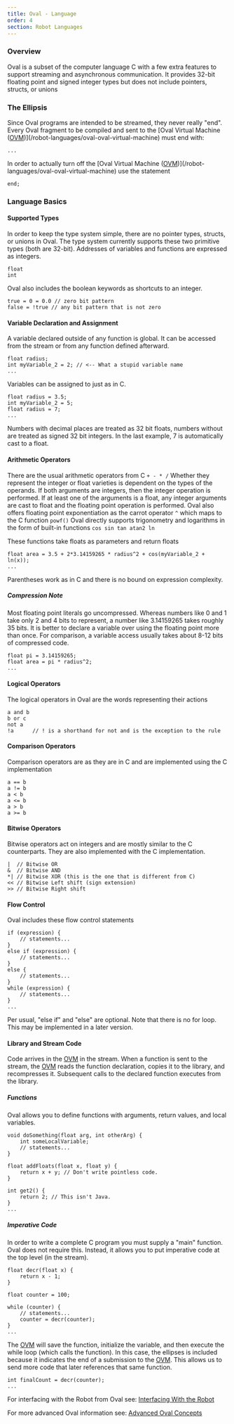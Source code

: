 ```yaml
---
title: Oval - Language
order: 4
section: Robot Languages
---
```


### Overview
Oval is a subset of the computer language C with a few extra features to support streaming and asynchronous communication. It provides 32-bit floating point and signed integer types but does not include pointers, structs, or unions
### The Ellipsis
Since Oval programs are intended to be streamed, they never really "end". Every Oval fragment to be compiled and sent to the [Oval Virtual Machine ([OVM](/robot-languages/oval-oval-virtual-machine))](/robot-languages/oval-oval-virtual-machine) must end with:

```
...
```
In order to actually turn off the [Oval Virtual Machine ([OVM](/robot-languages/oval-oval-virtual-machine))](/robot-languages/oval-oval-virtual-machine) use the statement

```
end;
```

### Language Basics
#### Supported Types
In order to keep the type system simple, there are no pointer types, structs, or unions in Oval. The type system currently supports these two primitive types (both are 32-bit).  Addresses of variables and functions are expressed as integers.

```
float
int
```
Oval also includes the boolean keywords as shortcuts to an integer.

```
true = 0 = 0.0 // zero bit pattern
false = !true // any bit pattern that is not zero
```

#### Variable Declaration and Assignment
A variable declared outside of any function is global.  It can be accessed from the stream or from any function defined afterward.

```
float radius;
int myVariable_2 = 2; // <-- What a stupid variable name
...
```
Variables can be assigned to just as in C.

```
float radius = 3.5;
int myVariable_2 = 5;
float radius = 7;
...
```
Numbers with decimal places are treated as 32 bit floats, numbers without are treated as signed 32 bit integers. In the last example, 7 is automatically cast to a float.

#### Arithmetic Operators
There are the usual arithmetic operators from C ``` + - * / ```
Whether they represent the integer or float varieties is dependent on the types of the operands. If both arguments are integers, then the integer operation is performed. If at least one of the arguments is a float, any integer arguments are cast to float and the floating point operation is performed.
Oval also offers floating point exponentiation as the carrot operator ```^``` which maps to the C function ```powf()```
Oval directly supports trigonometry and logarithms in the form of built-in functions ``` cos sin tan atan2 ln ```

These functions take floats as parameters and return floats

```
float area = 3.5 + 2*3.14159265 * radius^2 + cos(myVariable_2 + ln(x));
...
```
Parentheses work as in C and there is no bound on expression complexity.


##### Compression Note
Most floating point literals go uncompressed. Whereas numbers like 0 and 1 take only 2 and 4 bits to represent, a number like 3.14159265 takes roughly 35 bits. It is better to declare a variable over using the floating point more than once. For comparison, a variable access usually takes about 8-12 bits of compressed code.

```
float pi = 3.14159265;
float area = pi * radius^2;
...
```
#### Logical Operators
The logical operators in Oval are the words representing their actions

```
a and b
b or c
not a
!a      // ! is a shorthand for not and is the exception to the rule
```
#### Comparison Operators
Comparison operators are as they are in C and are implemented using the C implementation

```
a == b
a != b
a < b
a <= b
a > b
a >= b
```

#### Bitwise Operators
Bitwise operators act on integers and are mostly similar to the C counterparts. They are also implemented with the C implementation.

```
|  // Bitwise OR
&  // Bitwise AND
*| // Bitwise XOR (this is the one that is different from C)
<< // Bitwise Left shift (sign extension)
>> // Bitwise Right shift
```
#### Flow Control
Oval includes these flow control statements

```
if (expression) {
    // statements...
}
else if (expression) {
    // statements...
}
else {
    // statements...
}
while (expression) {
    // statements...
}
...
```
Per usual, "else if" and "else" are optional. Note that there is no for loop. This may be implemented in a later version.

#### Library and Stream Code
Code arrives in the [OVM](/robot-languages/oval-oval-virtual-machine) in the stream. When a function is sent to the stream, the [OVM](/robot-languages/oval-oval-virtual-machine) reads the function declaration, copies it to the library, and recompresses it. Subsequent calls to the declared function executes from the library.

##### Functions
Oval allows you to define functions with arguments, return values, and local variables.

```
void doSomething(float arg, int otherArg) {
    int someLocalVariable;
    // statements...
}

float addFloats(float x, float y) {
    return x + y; // Don't write pointless code.
}

int get2() {
    return 2; // This isn't Java.
}
...
```

##### Imperative Code
In order to write a complete C program you must supply a "main" function. Oval does not require this. Instead, it allows you to put imperative code at the top level (in the stream).

```
float decr(float x) {
    return x - 1;
}

float counter = 100;

while (counter) {
    // statements...
    counter = decr(counter);
}
...
```

The [OVM](/robot-languages/oval-oval-virtual-machine) will save the function, initialize the variable, and then execute the while loop (which calls the function). In this case, the ellipses is included because it indicates the end of a submission to the [OVM](/robot-languages/oval-oval-virtual-machine). This allows us to send more code that later references that same function.

```
int finalCount = decr(counter);
...
```

For interfacing with the Robot from Oval see: [Interfacing With the Robot](/robot-languages/oval-interfacing-with-the-robot)

For more advanced Oval information see: [Advanced Oval Concepts](/robot-languages/oval-advanced-oval-concepts)
